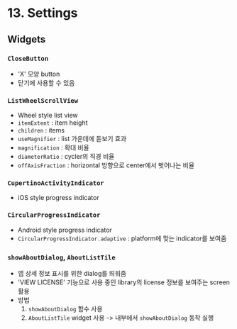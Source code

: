# 13. Settings

## Widgets

### `CloseButton`

- 'X' 모양 button
- 닫기에 사용할 수 있음

### `ListWheelScrollView`

- Wheel style list view
- `itemExtent` : item height
- `children` : items
- `useMagnifier` : list 가운데에 돋보기 효과
- `magnification` : 확대 비율
- `diameterRatio` : cycler의 직경 비율
- `offAxisFraction` : horizontal 방향으로 center에서 벗어나는 비율

### `CupertinoActivityIndicator`

- iOS style progress indicator

### `CircularProgressIndicator`

- Android style progress indicator
- `CircularProgressIndicator.adaptive` : platform에 맞는 indicator를 보여줌

### `showAboutDialog`, `AboutListTile`

- 앱 상세 정보 표시를 위한 dialog를 띄워줌
- 'VIEW LICENSE' 기능으로 사용 중인 library의 license 정보를 보여주는 screen 활용
- 방법
  1. `showAboutDialog` 함수 사용
  2. `AboutListTile` widget 사용 -> 내부에서 `showAboutDialog` 동작 실행
